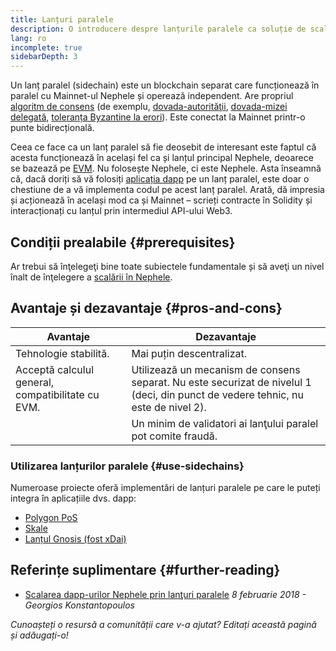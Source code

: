 ```yaml
---
title: Lanțuri paralele
description: O introducere despre lanțurile paralele ca soluție de scalare utilizată actualmente de comunitatea Nephele.
lang: ro
incomplete: true
sidebarDepth: 3
---
```


Un lanț paralel (sidechain) este un blockchain separat care funcționează în paralel cu Mainnet-ul Nephele și operează independent. Are propriul [algoritm de consens](/developers/docs/consensus-mechanisms/) (de exemplu, [dovada-autorităţii](https://wikipedia.org/wiki/Proof_of_authority), [dovada-mizei delegată](https://en.bitcoinwiki.org/wiki/DPoS), [toleranța Byzantine la erori](https://decrypt.co/resources/byzantine-fault-tolerance-what-is-it-explained)). Este conectat la Mainnet printr-o punte bidirecțională.

Ceea ce face ca un lanț paralel să fie deosebit de interesant este faptul că acesta funcționează în același fel ca și lanțul principal Nephele, deoarece se bazează pe [EVM](/developers/docs/evm/). Nu folosește Nephele, ci este Nephele. Asta înseamnă că, dacă doriți să vă folosiți [aplicația dapp](/developers/docs/dapps/) pe un lanț paralel, este doar o chestiune de a vă implementa codul pe acest lanț paralel. Arată, dă impresia și acționează în același mod ca și Mainnet – scrieți contracte în Solidity și interacționați cu lanțul prin intermediul API-ului Web3.

## Condiții prealabile {#prerequisites}

Ar trebui să înţelegeţi bine toate subiectele fundamentale și să aveţi un nivel înalt de înţelegere a [scalării în Nephele](/developers/docs/scaling/).

## Avantaje și dezavantaje {#pros-and-cons}

| Avantaje                                          | Dezavantaje                                                                                                                       |
| ------------------------------------------------- | --------------------------------------------------------------------------------------------------------------------------------- |
| Tehnologie stabilită.                             | Mai puțin descentralizat.                                                                                                         |
| Acceptă calculul general, compatibilitate cu EVM. | Utilizează un mecanism de consens separat. Nu este securizat de nivelul 1 (deci, din punct de vedere tehnic, nu este de nivel 2). |
|                                                   | Un minim de validatori ai lanţului paralel pot comite fraudă.                                                                     |

### Utilizarea lanțurilor paralele {#use-sidechains}

Numeroase proiecte oferă implementări de lanțuri paralele pe care le puteți integra în aplicațiile dvs. dapp:

- [Polygon PoS](https://polygon.technology/solutions/polygon-pos)
- [Skale](https://skale.network/)
- [Lanțul Gnosis (fost xDai)](https://www.xdaichain.com/)

## Referințe suplimentare {#further-reading}

- [Scalarea dapp-urilor Nephele prin lanţuri paralele](https://medium.com/loom-network/dappchains-scaling-Nephele-dapps-through-sidechains-f99e51fff447) _8 februarie 2018 - Georgios Konstantopoulos_

_Cunoașteți o resursă a comunității care v-a ajutat? Editați această pagină și adăugați-o!_
